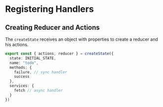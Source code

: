 # Registering Handlers

## Creating Reducer and Actions

The `createState` receives an object with properties to create a reducer and his actions.

```typescript
export const { actions, reducer } = createState({
  state: INITIAL_STATE,
  name: "todo",
  methods: {
    failure, // sync handler
    success
  },
  services: {
    fetch // async handler
  }
})
```



